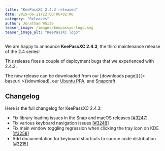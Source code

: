 ```yaml
---
title: "KeePassXC 2.4.3 released"
date: 2019-06-11T22:00:00+02:00
category: "Releases"
author: Jonathan White
teaser_image: /images/keepassxc-logo.svg
teaser_image_alt: "KeePassXC logo"
---
```


We are happy to announce **KeePassXC 2.4.3**, the third maintenance release of the 2.4 series!

This release fixes a couple of deployment bugs that we experienced with 2.4.2.

<!--more-->

The new release can be downloaded from our
[downloads page]({{< baseurl >}}download), our
[Ubuntu PPA](https://launchpad.net/~phoerious/+archive/ubuntu/keepassxc/),
and [Snapcraft](https://snapcraft.io/keepassxc/).

## Changelog

Here is the full changelog for KeePassXC 2.4.3:

- Fix library loading issues in the Snap and macOS releases [[#3247](https://github.com/keepassxreboot/keepassxc/issues/3247)]
- Fix various keyboard navigation issues [[#3248](https://github.com/keepassxreboot/keepassxc/issues/3248)]
- Fix main window toggling regression when clicking the tray icon on KDE [[#3258](https://github.com/keepassxreboot/keepassxc/issues/3258)]
- Add documentation for keyboard shortcuts to source code distribution [[#3215](https://github.com/keepassxreboot/keepassxc/issues/3215)]
